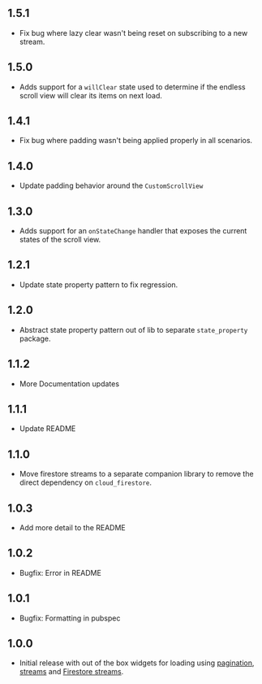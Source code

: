 ## 1.5.1

* Fix bug where lazy clear wasn't being reset on subscribing to a new stream.

## 1.5.0

* Adds support for a `willClear` state used to determine if the endless scroll view will clear its items on next load.

## 1.4.1

* Fix bug where padding wasn't being applied properly in all scenarios.

## 1.4.0

* Update padding behavior around the `CustomScrollView`

## 1.3.0

* Adds support for an `onStateChange` handler that exposes the current states of the scroll view.

## 1.2.1

* Update state property pattern to fix regression.

## 1.2.0

* Abstract state property pattern out of lib to separate `state_property` package.
## 1.1.2

* More Documentation updates

## 1.1.1

* Update README

## 1.1.0

* Move firestore streams to a separate companion library to remove the direct dependency on `cloud_firestore`.
## 1.0.3

* Add more detail to the README

## 1.0.2

* Bugfix: Error in README

## 1.0.1

* Bugfix: Formatting in pubspec

## 1.0.0

* Initial release with out of the box widgets for loading using [pagination](#pagination), [streams](#streams) and [Firestore streams](#firestore).
